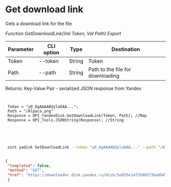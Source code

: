 ﻿---
sidebar_position: 6
---

# Get download link
 Gets a download link for the file


*Function GetDownloadLink(Val Token, Val Path) Export*

 | Parameter | CLI option | Type | Destination |
 |-|-|-|-|
 | Token | --token | String | Token |
 | Path | --path | String | Path to the file for downloading |

 
 Returns: Key-Value Pair - serialized JSON response from Yandex

```bsl title="Code example"
	
 
 Token = "y0_AgAAAABdylaOAA...";
 Path = "/Alpaca.png"
 Response = OPI_YandexDisk.GetDownloadLink(Token, Path); //Map
 Response = OPI_Tools.JSONString(Response); //String
 
 
	
```

```sh title="CLI command example"
 
 oint yadisk GetDownloadLink --token "y0_AgAAAABdylaOAA..." --path "/Alpaca.png"


```


```json title="Result"

{
 "templated": false,
 "method": "GET",
 "href": "https://downloader.disk.yandex.ru/disk/5e035e14f3580573be69477a0a5a41a598227875d7c471604e386ee2dcfc7067/65c62a93/gwThwhLBKYvLhQCNnqAHis09lIY3JS6kMxocI4drJ-uZelc6zzgdG8REX8G87z9KG45VhprQarmCtb_OEKbojQ%3D%3D?uid=1573541518&filename=%D0%90%D0%BB%D1%8C%D0%BF%D0%B0%D0%BA%D0%B0.png&disposition=attachment&hash=&limit=0&content_type=image%2Fpng&owner_uid=1573541518&fsize=440431&hid=0e9b208e1aea0dbd58b4b43ccdc3ad5a&media_type=image&tknv=v2&etag=8d7bf7d7ee61113f9044f3a28496e458"
 }

```
